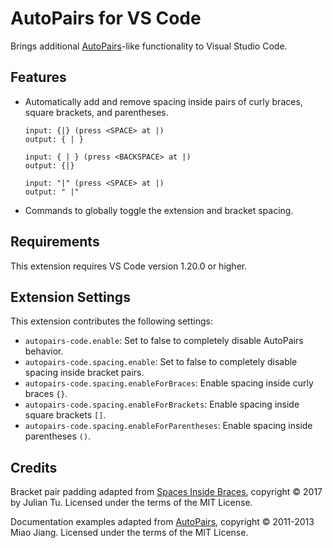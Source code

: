 # AutoPairs for VS Code

Brings additional [AutoPairs][]-like functionality to Visual Studio Code.

## Features

* Automatically add and remove spacing inside pairs of curly braces, square
  brackets, and parentheses.

    ```text
    input: {|} (press <SPACE> at |)
    output: { | }

    input: { | } (press <BACKSPACE> at |)
    output: {|}

    input: "|" (press <SPACE> at |)
    output: " |"
    ```

* Commands to globally toggle the extension and bracket spacing.

## Requirements

This extension requires VS Code version 1.20.0 or higher.

## Extension Settings

This extension contributes the following settings:

* `autopairs-code.enable`: Set to false to completely disable AutoPairs behavior.
* `autopairs-code.spacing.enable`: Set to false to completely disable spacing inside bracket pairs.
* `autopairs-code.spacing.enableForBraces`: Enable spacing inside curly braces `{}`.
* `autopairs-code.spacing.enableForBrackets`: Enable spacing inside square brackets `[]`.
* `autopairs-code.spacing.enableForParentheses`: Enable spacing inside parentheses `()`.

## Credits

Bracket pair padding adapted from [Spaces Inside Braces][sib], copyright © 2017
by Julian Tu. Licensed under the terms of the MIT License.

Documentation examples adapted from [AutoPairs][], copyright © 2011-2013 Miao
Jiang. Licensed under the terms of the MIT License.

[AutoPairs]: https://github.com/jiangmiao/auto-pairs
[sib]: https://github.com/AiryShift/spaces-inside-braces
